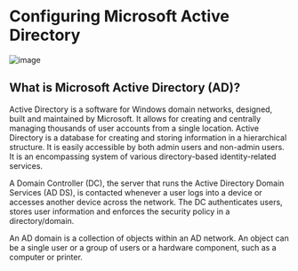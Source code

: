 <h1>Configuring Microsoft Active Directory</h1>

![image](https://github.com/patrickoigwilo/ActiveDirectory/assets/162601853/0025f726-42fe-496e-abe3-e7ac219e9729)


<h2>What is Microsoft Active Directory (AD)?</h2>
Active Directory is a software for Windows domain networks, designed, built and maintained by Microsoft. It allows for creating and centrally managing thousands of user accounts from a single location. Active Directory is a database for creating and storing information in a hierarchical structure. It is easily accessible by both admin users and non-admin users. It is an encompassing system of various directory-based identity-related services.

A Domain Controller (DC), the server that runs the Active Directory Domain Services (AD DS), is contacted whenever a user logs into a device or accesses another device across the network. The DC authenticates users, stores user information and enforces the security policy in a directory/domain.

An AD domain is a collection of objects within an AD network. An object can be a single user or a group of users or a hardware component, such as a computer or printer.
